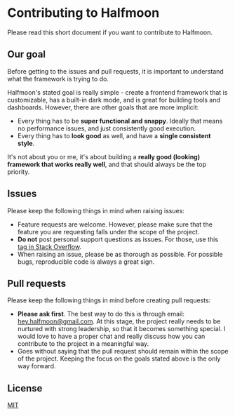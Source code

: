 # Contributing to Halfmoon

Please read this short document if you want to contribute to Halfmoon.

## Our goal

Before getting to the issues and pull requests, it is important to understand what the framework is trying to do.

Halfmoon's stated goal is really simple - create a frontend framework that is customizable, has a built-in dark mode, and is great for building tools and dashboards. However, there are other goals that are more implicit:

- Every thing has to be **super functional and snappy**. Ideally that means no performance issues, and just consistently good execution. 
- Every thing has to **look good** as well, and have a **single consistent style**.

It's not about you or me, it's about building a **really good (looking) framework that works really well**, and that should always be the top priority.

## Issues

Please keep the following things in mind when raising issues:

- Feature requests are welcome. However, please make sure that the feature you are requesting falls under the scope of the project.
-  **Do not** post personal support questions as issues. For those, use this [tag in Stack Overflow](https://stackoverflow.com/questions/tagged/halfmoon).
- When raising an issue, please be as thorough as possible. For possible bugs, reproducible code is always a great sign.

## Pull requests

Please keep the following things in mind before creating pull requests:

- **Please ask first**. The best way to do this is through email: [hey.halfmoon@gmail.com](mailto:hey.halfmoon@gmail.com). At this stage, the project really needs to be nurtured with strong leadership, so that it becomes something special. I would love to have a proper chat and really discuss how you can contribute to the project in a meaningful way. 
- Goes without saying that the pull request should remain within the scope of the project. Keeping the focus on the goals stated above is the only way forward.

## License

[MIT](https://www.gethalfmoon.com/license/)
